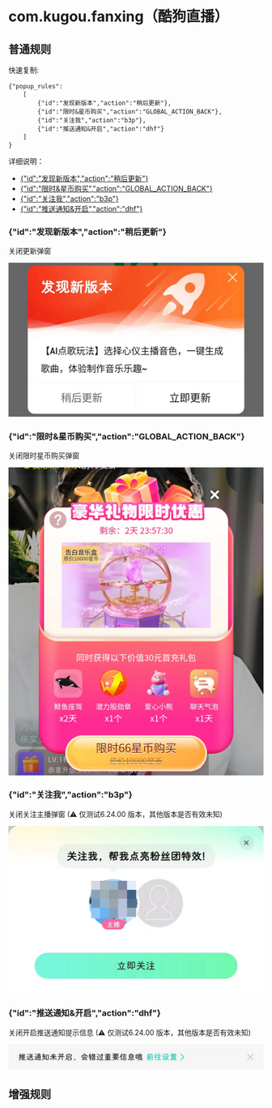 # com.kugou.fanxing（酷狗直播）

## 普通规则

快速复制:
```
{"popup_rules":
    [
        {"id":"发现新版本","action":"稍后更新"},
        {"id":"限时&星币购买","action":"GLOBAL_ACTION_BACK"},
        {"id":"关注我","action":"b3p"},
        {"id":"推送通知&开启","action":"dhf"}
    ]
}
```
详细说明：
- [{"id":"发现新版本","action":"稍后更新"}](#id发现新版本action稍后更新)
- [{"id":"限时&星币购买","action":"GLOBAL_ACTION_BACK"}](#id限时星币购买actionglobal_action_back)
- [{"id":"关注我","action":"b3p"}](#id关注我actionb3p)
- [{"id":"推送通知&开启","action":"dhf"}](#id推送通知开启actiondhf)

### {"id":"发现新版本","action":"稍后更新"}
关闭更新弹窗

![](./assets/更新弹窗.jpg)

### {"id":"限时&星币购买","action":"GLOBAL_ACTION_BACK"}
关闭限时星币购买弹窗

![](./assets/限时星币购买弹窗.jpg)

### {"id":"关注我","action":"b3p"}
关闭关注主播弹窗 (⚠ 仅测试6.24.00 版本，其他版本是否有效未知)

![](./assets/关注主播弹窗.jpg)

### {"id":"推送通知&开启","action":"dhf"}
关闭开启推送通知提示信息 (⚠ 仅测试6.24.00 版本，其他版本是否有效未知)

![](./assets/开启推送通知提示信息.jpg)

## 增强规则
